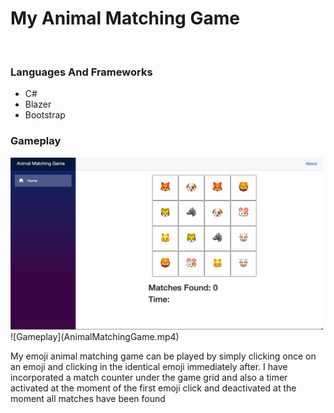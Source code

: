  <h1>My Animal Matching Game</h1>
 <br>
 
<h3>Languages And Frameworks</h3>
<ul>
  <li>C#</li>
  <li>Blazer</li>
  <li>Bootstrap</li>
</ul>

<h3>Gameplay</h3>
  <img src="AnimalMatchingGameScreenshot.png" height="275" width="500" alt="Animal Matching Game">
  ![Gameplay](AnimalMatchingGame.mp4)
<p>My emoji animal matching game can be played by simply clicking once on an emoji and clicking in the identical emoji immediately after. I have incorporated a match counter under the game grid and also a timer activated at the moment of the first emoji click and deactivated at the moment all matches have been found</p>
